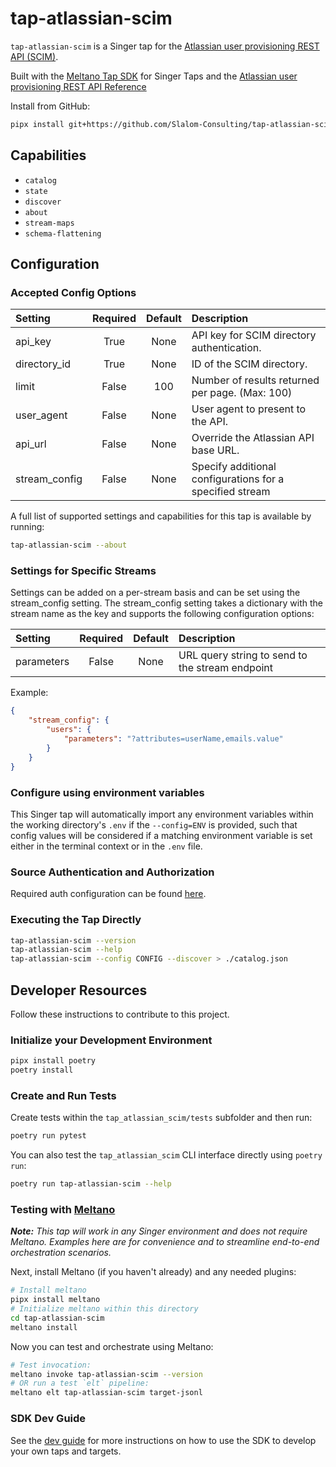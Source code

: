 # tap-atlassian-scim

`tap-atlassian-scim` is a Singer tap for the [Atlassian user provisioning REST API (SCIM)](https://developer.atlassian.com/cloud/admin/user-provisioning/about/).

Built with the [Meltano Tap SDK](https://sdk.meltano.com) for Singer Taps and the [Atlassian user provisioning REST API Reference](https://developer.atlassian.com/cloud/admin/user-provisioning/rest/intro/)

<!--

Developer TODO: Update the below as needed to correctly describe the install procedure. For instance, if you do not have a PyPi repo, or if you want users to directly install from your git repo, you can modify this step as appropriate.

## Installation

Install from PyPi:

```bash
pipx install tap-atlassian-scim
```

Install from GitHub:

```bash
pipx install git+https://github.com/ORG_NAME/tap-atlassian-scim.git@main
```

-->

Install from GitHub:

```bash
pipx install git+https://github.com/Slalom-Consulting/tap-atlassian-scim.git@main
```

## Capabilities

* `catalog`
* `state`
* `discover`
* `about`
* `stream-maps`
* `schema-flattening`

## Configuration

### Accepted Config Options

<!--
Developer TODO: Provide a list of config options accepted by the tap.

This section can be created by copy-pasting the CLI output from:

```
tap-atlassian-scim --about --format=markdown
```
-->

| Setting             | Required | Default | Description |
|:--------------------|:--------:|:-------:|:------------|
| api_key             | True     | None    | API key for SCIM directory authentication. |
| directory_id        | True     | None    | ID of the SCIM directory. |
| limit               | False    |     100 | Number of results returned per page. (Max: 100) |
| user_agent          | False    | None    | User agent to present to the API. |
| api_url             | False    | None    | Override the Atlassian API base URL. |
| stream_config       | False    | None    | Specify additional configurations for a specified stream |

A full list of supported settings and capabilities for this tap is available by running:

```bash
tap-atlassian-scim --about
```

### Settings for Specific Streams

Settings can be added on a per-stream basis and can be set using the stream_config setting. The stream_config setting takes a dictionary with the stream name as the key and supports the following configuration options:

| Setting             | Required | Default | Description |
|:--------------------|:--------:|:-------:|:------------|
| parameters          | False    | None    | URL query string to send to the stream endpoint |

Example:

```json
{
    "stream_config": {
        "users": {
            "parameters": "?attributes=userName,emails.value"
        }
    }
}
```

### Configure using environment variables

This Singer tap will automatically import any environment variables within the working directory's
`.env` if the `--config=ENV` is provided, such that config values will be considered if a matching
environment variable is set either in the terminal context or in the `.env` file.

### Source Authentication and Authorization

Required auth configuration can be found [here](https://support.atlassian.com/provisioning-users/docs/configure-user-provisioning-with-an-identity-provider/).

### Executing the Tap Directly

```bash
tap-atlassian-scim --version
tap-atlassian-scim --help
tap-atlassian-scim --config CONFIG --discover > ./catalog.json
```

## Developer Resources

Follow these instructions to contribute to this project.

### Initialize your Development Environment

```bash
pipx install poetry
poetry install
```

### Create and Run Tests

Create tests within the `tap_atlassian_scim/tests` subfolder and
  then run:

```bash
poetry run pytest
```

You can also test the `tap_atlassian_scim` CLI interface directly using `poetry run`:

```bash
poetry run tap-atlassian-scim --help
```

### Testing with [Meltano](https://www.meltano.com)

_**Note:** This tap will work in any Singer environment and does not require Meltano.
Examples here are for convenience and to streamline end-to-end orchestration scenarios._

<!--
Developer TODO:
Your project comes with a custom `meltano.yml` project file already created. Open the `meltano.yml` and follow any "TODO" items listed in
the file.
-->

Next, install Meltano (if you haven't already) and any needed plugins:

```bash
# Install meltano
pipx install meltano
# Initialize meltano within this directory
cd tap-atlassian-scim
meltano install
```

Now you can test and orchestrate using Meltano:

```bash
# Test invocation:
meltano invoke tap-atlassian-scim --version
# OR run a test `elt` pipeline:
meltano elt tap-atlassian-scim target-jsonl
```

### SDK Dev Guide

See the [dev guide](https://sdk.meltano.com/en/latest/dev_guide.html) for more instructions on how to use the SDK to
develop your own taps and targets.
